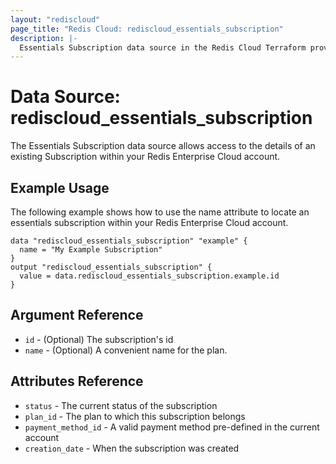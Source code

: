 ```yaml
---
layout: "rediscloud"
page_title: "Redis Cloud: rediscloud_essentials_subscription"
description: |-
  Essentials Subscription data source in the Redis Cloud Terraform provider.
---
```


# Data Source: rediscloud_essentials_subscription

The Essentials Subscription data source allows access to the details of an existing Subscription within your Redis Enterprise Cloud account. 

## Example Usage

The following example shows how to use the name attribute to locate an essentials subscription within your Redis Enterprise Cloud account.

```hcl
data "rediscloud_essentials_subscription" "example" {
  name = "My Example Subscription"
}
output "rediscloud_essentials_subscription" {
  value = data.rediscloud_essentials_subscription.example.id
}
```

## Argument Reference

* `id` - (Optional) The subscription's id
* `name` - (Optional) A convenient name for the plan.

## Attributes Reference

* `status` - The current status of the subscription
* `plan_id` - The plan to which this subscription belongs
* `payment_method_id` - A valid payment method pre-defined in the current account
* `creation_date` - When the subscription was created
